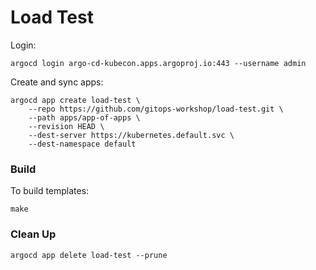 # Load Test

Login:

```
argocd login argo-cd-kubecon.apps.argoproj.io:443 --username admin
```

Create and sync apps:

```
argocd app create load-test \
    --repo https://github.com/gitops-workshop/load-test.git \
    --path apps/app-of-apps \
    --revision HEAD \
    --dest-server https://kubernetes.default.svc \
    --dest-namespace default
```

### Build

To build templates:

```
make
```

### Clean Up

```
argocd app delete load-test --prune
```